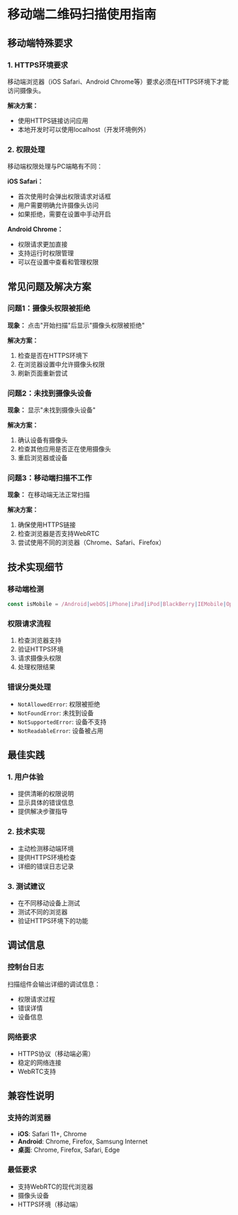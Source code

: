 # 移动端二维码扫描使用指南

## 移动端特殊要求

### 1. HTTPS环境要求
移动端浏览器（iOS Safari、Android Chrome等）要求必须在HTTPS环境下才能访问摄像头。

**解决方案：**
- 使用HTTPS链接访问应用
- 本地开发时可以使用localhost（开发环境例外）

### 2. 权限处理
移动端权限处理与PC端略有不同：

**iOS Safari：**
- 首次使用时会弹出权限请求对话框
- 用户需要明确允许摄像头访问
- 如果拒绝，需要在设置中手动开启

**Android Chrome：**
- 权限请求更加直接
- 支持运行时权限管理
- 可以在设置中查看和管理权限

## 常见问题及解决方案

### 问题1：摄像头权限被拒绝
**现象：** 点击"开始扫描"后显示"摄像头权限被拒绝"

**解决方案：**
1. 检查是否在HTTPS环境下
2. 在浏览器设置中允许摄像头权限
3. 刷新页面重新尝试

### 问题2：未找到摄像头设备
**现象：** 显示"未找到摄像头设备"

**解决方案：**
1. 确认设备有摄像头
2. 检查其他应用是否正在使用摄像头
3. 重启浏览器或设备

### 问题3：移动端扫描不工作
**现象：** 在移动端无法正常扫描

**解决方案：**
1. 确保使用HTTPS链接
2. 检查浏览器是否支持WebRTC
3. 尝试使用不同的浏览器（Chrome、Safari、Firefox）

## 技术实现细节

### 移动端检测
```javascript
const isMobile = /Android|webOS|iPhone|iPad|iPod|BlackBerry|IEMobile|Opera Mini/i.test(navigator.userAgent);
```

### 权限请求流程
1. 检查浏览器支持
2. 验证HTTPS环境
3. 请求摄像头权限
4. 处理权限结果

### 错误分类处理
- `NotAllowedError`: 权限被拒绝
- `NotFoundError`: 未找到设备
- `NotSupportedError`: 设备不支持
- `NotReadableError`: 设备被占用

## 最佳实践

### 1. 用户体验
- 提供清晰的权限说明
- 显示具体的错误信息
- 提供解决步骤指导

### 2. 技术实现
- 主动检测移动端环境
- 提供HTTPS环境检查
- 详细的错误日志记录

### 3. 测试建议
- 在不同移动设备上测试
- 测试不同的浏览器
- 验证HTTPS环境下的功能

## 调试信息

### 控制台日志
扫描组件会输出详细的调试信息：
- 权限请求过程
- 错误详情
- 设备信息

### 网络要求
- HTTPS协议（移动端必需）
- 稳定的网络连接
- WebRTC支持

## 兼容性说明

### 支持的浏览器
- **iOS**: Safari 11+, Chrome
- **Android**: Chrome, Firefox, Samsung Internet
- **桌面**: Chrome, Firefox, Safari, Edge

### 最低要求
- 支持WebRTC的现代浏览器
- 摄像头设备
- HTTPS环境（移动端） 
